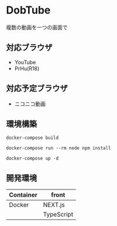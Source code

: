 # DobTube
複数の動画を一つの画面で

## 対応ブラウザ
- YouTube
- PrHu(R18)

## 対応予定ブラウザ
- ニコニコ動画

## 環境構築
` docker-compose build `

` docker-compose run --rm node npm install `

` docker-compose up -d `

## 開発環境
| Container | front      |
| --------- | ---------- |
| Docker    | NEXT.js    |
|           | TypeScript |